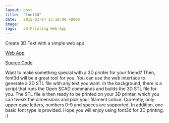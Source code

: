 ```yaml
---
layout: post
title:  "font3d"
date:   2015-03-04 17:18:00 +0800
image:  
tags:   3D-Printing Web-App
---
```

Create 3D Text with a simple web app

[Web App](http://font3d.cameronlai.com/)

[Source Code]("https://github.com/cameronlai/font3d)

Want to make something special with a 3D printer for your friend? Then, font3d will be a great tool for you. You can use the web interface to generate a 3D STL file with any text you want. In the background, there is a script that runs the Open SCAD commands and builds the 3D STL file for you. The STL file is then ready to be printed on your 3D printer, which you can tweak the dimensions and pick your filament colour. Currently, only upper case letters, numbers 0-9 and spaces are supported. In addition, one basic font type is provided. Hope you will enjoy using font3d for 3D printing. :)
